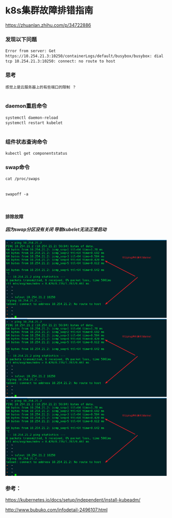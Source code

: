 # k8s集群故障排错指南  

https://zhuanlan.zhihu.com/p/34722886  




###  发现以下问题

```
Error from server: Get https://10.254.21.3:10250/containerLogs/default/busybox/busybox: dial tcp 10.254.21.3:10250: connect: no route to host

```


### 思考

```
感觉上是云服务器上的有些端口的限制 ？ 


```


### daemon重启命令

```
systemctl daemon-reload
systemctl restart kubelet


```



### 组件状态查询命令

```
kubectl get componentstatus  

```


###  swap命令

```
cat /proc/swaps


swapoff -a 



```


####  排除故障   

##### 因为swap分区没有关闭 导致kubelet无法正常启动 


![](https://raw.githubusercontent.com/latermonk/cka-pre/master/Issues/images/issue1601-normal.png)
![](https://raw.githubusercontent.com/latermonk/cka-pre/master/Issues/images/issue1601-normal.png)
![](https://raw.githubusercontent.com/latermonk/cka-pre/master/Issues/images/issue1601-normal.png)


### 参考：
https://kubernetes.io/docs/setup/independent/install-kubeadm/


http://www.bubuko.com/infodetail-2496107.html
